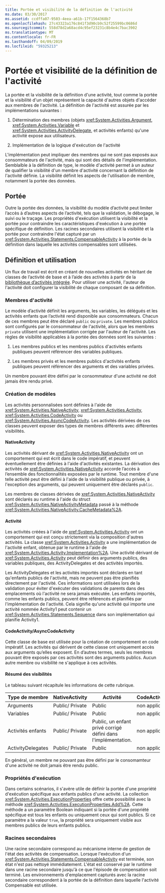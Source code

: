 ```yaml
---
title: Portée et visibilité de la définition de l'activité
ms.date: 03/30/2017
ms.assetid: ccdffa07-9503-4eea-a61b-17f1564368b7
ms.openlocfilehash: 27c43323a176c841f3d90cb9c52f25599bc0686d
ms.sourcegitcommit: 558d78d2a68acd4c95ef23231c8b4e4c7bac3902
ms.translationtype: MT
ms.contentlocale: fr-FR
ms.lasthandoff: 04/09/2019
ms.locfileid: "59325213"
---
```

# <a name="activity-definition-scoping-and-visibility"></a>Portée et visibilité de la définition de l'activité
La portée et la visibilité de la définition d'une activité, tout comme la portée et la visibilité d'un objet représentent la capacité d'autres objets d'accéder aux membres de l'activité. La définition de l'activité est assurée par les implémentations suivantes :  
  
1. Détermination des membres (objets <xref:System.Activities.Argument>, <xref:System.Activities.Variable> et <xref:System.Activities.ActivityDelegate>, et activités enfants) qu'une activité expose aux utilisateurs.  
  
2. Implémentation de la logique d'exécution de l'activité  
  
 L'implémentation peut impliquer des membres qui ne sont pas exposés aux consommateurs de l'activité, mais qui sont des détails de l'implémentation.  Semblalble à la définition de type, le modèle d'activité permet à un auteur de qualifier la visibilité d'un membre d'activité concernant la définition de l'activité définie.  La visibilité définit les aspects de l'utilisation de membre, notamment la portée des données.  
  
## <a name="scope"></a>Portée  
 Outre la portée des données, la visibilité du modèle d’activité peut limiter l’accès à d’autres aspects de l’activité, tels que la validation, le débogage, le suivi ou le traçage. Les propriétés d'exécution utilisent la visibilité et la portée pour contraindre les caractéristiques d'exécution à une portée spécifique de définition. Les racines secondaires utilisent la visibilité et la portée pour contraindre l'état capturé par un <xref:System.Activities.Statements.CompensableActivity> à la portée de la définition dans laquelle les activités compensables sont utilisées.  
  
## <a name="definition-and-usage"></a>Définition et utilisation  
 Un flux de travail est écrit en créant de nouvelles activités en héritant de classes de l’activité de base et à l’aide des activités à partir de la [bibliothèque d’activités intégrée](net-framework-4-5-built-in-activity-library.md). Pour utiliser une activité, l'auteur de l'activité doit configurer la visibilité de chaque composant de sa définition.  
  
### <a name="activity-members"></a>Membres d'activité  
 Le modèle d’activité définit les arguments, les variables, les délégués et les activités enfants que l’activité rend disponible aux consommateurs. Chacun de ces membres peut être déclaré `public` ou `private`. Les membres publics sont configurés par le consommateur de l'activité, alors que les membres `private` utilisent une implémentation corrigée par l'auteur de l'activité. Les règles de visibilité applicables à la portée des données sont les suivantes :  
  
1. Les membres publics et les membres publics d'activités enfants publiques peuvent référencer des variables publiques.  
  
2. Les membres privés et les membres publics d'activités enfants publiques peuvent référencer des arguments et des variables privées.  
  
 Un membre pouvant être défini par le consommateur d'une activité ne doit jamais être rendu privé.  
  
### <a name="authoring-models"></a>Création de modèles  
 Les activités personnalisées sont définies à l'aide de <xref:System.Activities.NativeActivity>, <xref:System.Activities.Activity>, <xref:System.Activities.CodeActivity> ou <xref:System.Activities.AsyncCodeActivity>. Les activités dérivées de ces classes peuvent exposer des types de membres différents avec différentes visibilités.  
  
#### <a name="nativeactivity"></a>NativeActivity  
 Les activités dérivant de <xref:System.Activities.NativeActivity> ont un comportement qui est écrit dans le code impératif, et peuvent éventuellement être définies à l'aide d'activités existantes. La dérivation des activités de <xref:System.Activities.NativeActivity> accorde l’accès à l’ensemble des fonctionnalités exposées par le runtime. Tout membre d'une telle activité peut être défini à l'aide de la visibilité publique ou privée, à l'exception des arguments, qui peuvent uniquement être déclarés `public`.  
  
 Les membres de classes dérivées de <xref:System.Activities.NativeActivity> sont déclarés au runtime à l'aide du struct <xref:System.Activities.NativeActivityMetadata> passé à la méthode <xref:System.Activities.NativeActivity.CacheMetadata%2A>.  
  
#### <a name="activity"></a>Activité  
 Les activités créées à l'aide de <xref:System.Activities.Activity> ont un comportement qui est conçu strictement via la composition d'autres activités. La classe <xref:System.Activities.Activity> a une implémentation de l'activité enfant, obtenue par le runtime à l'aide de <xref:System.Activities.Activity.Implementation%2A>. Une activité dérivant de <xref:System.Activities.Activity> peut définir des arguments publics, des variables publiques, des ActivityDelegates et des activités importés.  
  
 Les ActivityDelegates et les activités importés sont déclarés en tant qu'enfants publics de l'activité, mais ne peuvent pas être planifiés directement par l'activité. Ces informations sont utilisées lors de la validation pour éviter d'exécuter des validations de parents dans des emplacements où l'activité ne sera jamais exécutée. Les enfants importés, comme les enfants publics, peuvent être référencés et planifiés par l'implémentation de l'activité. Cela signifie qu'une activité qui importe une activité nommée Activity1 peut contenir un <xref:System.Activities.Statements.Sequence> dans son implémentation qui planifie Activity1.  
  
#### <a name="codeactivity-asynccodeactivity"></a>CodeActivity/AsyncCodeActivity  
 Cette classe de base est utilisée pour la création de comportement en code impératif. Les activités qui dérivent de cette classe ont uniquement accès aux arguments qu’elles exposent. En d’autres termes, seuls les membres pouvant être exposés par ces activités sont des arguments publics. Aucun autre membre ou visibilité ne s'applique à ces activités.  
  
#### <a name="summary-of-visibilities"></a>Résumé des visibilités  
 Le tableau suivant récapitule les informations de cette rubrique.  
  
|Type de membre|NativeActivity|Activité|CodeActivity/AsyncCodeActivity|  
|-----------------|--------------------|--------------|--------------------------------------|  
|Arguments|Public/ Private|Public|non applicable|  
|Variables|Public/ Private|Public|non applicable|  
|Activités enfants|Public/ Private|Public, un enfant privé corrigé défini dans l'implémentation.|non applicable|  
|ActivityDelegates|Public/ Private|Public|non applicable|  
  
 En général, un membre ne pouvant pas être défini par le consomamteur d'une activité ne doit jamais être rendu public.  
  
### <a name="execution-properties"></a>Propriétés d'exécution  
 Dans certains scénarios, il s'avère utile de définir la portée d'une propriété d'exécution spécifique aux enfants publics d'une activité. La collection <xref:System.Activities.ExecutionProperties> offre cette possibilité avec la méthode <xref:System.Activities.ExecutionProperties.Add%2A>. Cette méthode a un paramètre Boolean indiquant si la portée d'une propriété spécifique est tous les enfants ou uniquement ceux qui sont publics. Si ce paramètre a la valeur `true`, la propriété sera uniquement visible aux membres publics de leurs enfants publics.  
  
### <a name="secondary-roots"></a>Racines secondaires  
 Une racine secondaire correspond au mécanisme interne de gestion de l'état des activités de compensation. Lorsque l'exécution d'un <xref:System.Activities.Statements.CompensableActivity> est terminée, son état n'est pas nettoyé immédiatement. L'état est conservé par le runtime dans une racine secondaire jusqu'à ce que l'épisode de compensation soit terminé. Les environnements d'emplacement capturés avec la racine secondaire correspondent à la portée de la définition dans laquelle l'activité Compensable est utilisée.
